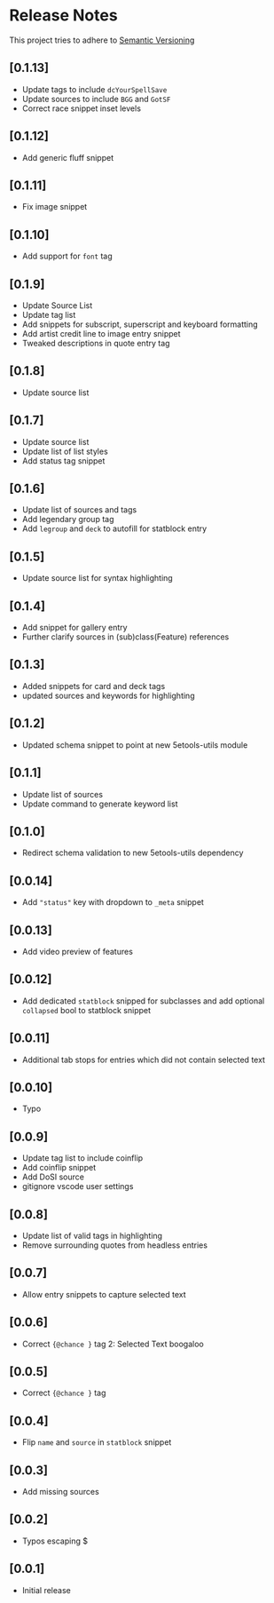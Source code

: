 # Release Notes

This project tries to adhere to [Semantic Versioning](https://semver.org/)

## [0.1.13]
- Update tags to include `dcYourSpellSave`
- Update sources to include `BGG` and `GotSF`
- Correct race snippet inset levels

## [0.1.12]
- Add generic fluff snippet

## [0.1.11]
- Fix image snippet

## [0.1.10]
- Add support for `font` tag

## [0.1.9]
- Update Source List
- Update tag list
- Add snippets for subscript, superscript and keyboard formatting
- Add artist credit line to image entry snippet
- Tweaked descriptions in quote entry tag

## [0.1.8]
- Update source list

## [0.1.7]
- Update source list
- Update list of list styles
- Add status tag snippet

## [0.1.6]
- Update list of sources and tags
- Add legendary group tag
- Add `legroup` and `deck` to autofill for statblock entry

## [0.1.5]
- Update source list for syntax highlighting

## [0.1.4]
- Add snippet for gallery entry
- Further clarify sources in (sub)class(Feature) references

## [0.1.3]

- Added snippets for card and deck tags
- updated sources and keywords for highlighting

## [0.1.2]

- Updated schema snippet to point at new 5etools-utils module

## [0.1.1]

- Update list of sources
- Update command to generate keyword list

## [0.1.0]

- Redirect schema validation to new 5etools-utils dependency

## [0.0.14]

- Add `"status"` key with dropdown to `_meta` snippet

## [0.0.13]

- Add video preview of features

## [0.0.12]

- Add dedicated `statblock` snipped for subclasses and add optional `collapsed` bool to statblock snippet

## [0.0.11]

- Additional tab stops for entries which did not contain selected text

## [0.0.10]

- Typo

## [0.0.9]

- Update tag list to include coinflip
- Add coinflip snippet
- Add DoSI source
- gitignore vscode user settings

## [0.0.8]

- Update list of valid tags in highlighting
- Remove surrounding quotes from headless entries

## [0.0.7]

- Allow entry snippets to capture selected text

## [0.0.6]

- Correct `{@chance }` tag 2: Selected Text boogaloo

## [0.0.5]

- Correct `{@chance }` tag

## [0.0.4]

- Flip `name` and `source` in `statblock` snippet

## [0.0.3]

- Add missing sources

## [0.0.2]

- Typos escaping $

## [0.0.1]

- Initial release
